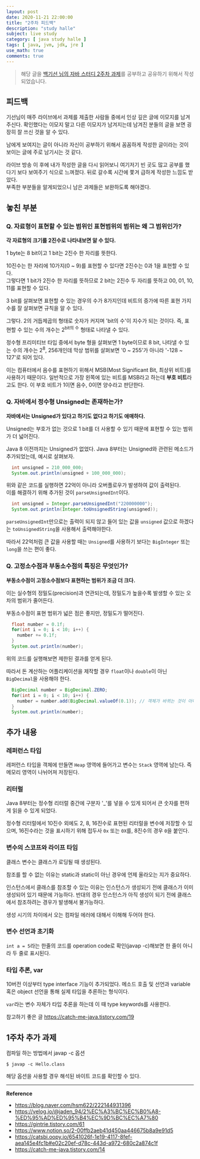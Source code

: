 ```yaml
---
layout: post
date: 2020-11-21 22:00:00
title: "2주차 피드백"
description: "study halle"
subject: live study
category: [ java study halle ]
tags: [ java, jvm, jdk, jre ]
use_math: true
comments: true
---
```


> 해당 글을 [백기선 님의 자바 스터디 2주차 과제](https://github.com/whiteship/live-study/issues/2)를 공부하고 공유하기 위해서 작성되었습니다.

## 피드백

기선님이 매주 라이브에서 과제를 제출한 사람들 중에서 인상 깊은 글에 이모지를 남겨주신다. 확인했다는 이모지 말고 다른 이모지가 남겨지는데 남겨진 분들의 글을 보면 굉장히 잘 쓰신 것을 알 수 있다.

남에게 보여지는 글이 아니라 자신이 공부하기 위해서 꼼꼼하게 작성한 글이라는 것이 보이는 글에 주로 남기시는 것 같다.

라이브 방송 이 후에 내가 작성한 글을 다시 읽어보니 여기저기 빈 곳도 많고 공부를 했다기 보다 보여주기 식으로 느껴졌다. 뒤로 갈수록 시간에 쫓겨 급하게 작성한 느낌도 받았다.  
부족한 부분들을 알게되었으니 남은 과제들은 보완하도록 해야겠다.

## 놓친 부분

### Q. 자료형이 표현할 수 있는 범위인 표현범위의 범위는 왜 그 범위인가?

<b>각 자료형의 크기를 2진수로 나타내보면 알 수 있다.</b>

1 byte는 8 bit이고 1 bit는 2진수 한 자리를 뜻한다.

10진수는 한 자리에 10가지(0 ~ 9)를 표현할 수 있다면 2진수는 0과 1을 표현할 수 있다.  
그렇다면 1 bit가 2진수 한 자리를 뜻하므로 2 bit는 2진수 두 자리를 뜻하고 00, 01, 10, 11를 표현할 수 있다.

3 bit를 살펴보면 표현할 수 있는 경우의 수가 8가지인데 비트의 증가에 따른 표현 가지 수를 잘 살펴보면 규칙을 알 수 있다.

그렇다. 2의 거듭제곱의 형태로 숫자가 커지며 'bit의 수'이 지수가 되는 것이다. 즉, 표현할 수 있는 수의 개수는 2<sup>bit의 수</sup> 형태로 나타낼 수 있다.

정수형 프리미티브 타입 중에서 byte 형을 살펴보면 1 byte이므로 8 bit, 나타낼 수 있는 수의 개수는 2<sup>8</sup>, 256개인데 막상 범위를 살펴보면 '0 ~ 255'가 아니라 '-128 ~ 127'로 되어 있다.

이는 컴퓨터에서 음수를 표현하기 위해서 MSB(Most Significant Bit, 최상위 비트)를 사용하기 때문이다. 일반적으로 가장 왼쪽에 있는 비트를 MSB라고 하는데 <b>부호 비트</b>라고도 한다. 이 부호 비트가 1이면 음수, 0이면 양수라고 판단한다.

### Q. 자바에서 정수형 Unsigned는 존재하는가?

<b>자바에서는 Unsigned가 있다고 하기도 없다고 하기도 애매하다.</b>

Unsigned는 부호가 없는 것으로 1 bit를 더 사용할 수 있기 때문에 표현할 수 있는 범위가 더 넓어진다.

Java 8 이전까지는 Unsigned가 없었다. Java 8부터는 Unsigned와 관련된 메소드가 추가되었는데, 예시로 살펴보자.

```java
  int unsigned = 210_000_000;
  System.out.println(unsigned + 100_000_000);
```

위와 같은 코드를 실행하면 22억이 아니라 오버플로우가 발생하여 값이 출력된다.  
이를 해결하기 위해 추가된 것이 `parseUnsignedInt`이다.

```java
  int unsigned = Integer.parseUnsignedInt("220000000");
  System.out.println(Integer.toUnsignedString(unsigned));
```

`parseUnsignedInt`만으로는 출력이 되지 않고 들어 있는 값을 `unsigned` 값으로 하겠다는 `toUnsignedString`을 사용해서 출력해야한다.

따라서 22억처럼 큰 값을 사용할 때는 `Unsigned`를 사용하기 보다는 `BigInteger` 또는 `long`을 쓰는 편이 좋다.

### Q. 고정소수점과 부동소수점의 특징은 무엇인가?

<b>부동소수점이 고정소수점보다 표현하는 범위가 조금 더 크다.</b>

이는 실수형의 정밀도(precision)과 연관되는데, 정밀도가 높을수록 발생할 수 있는 오차의 범위가 줄어든다.

부동소수점이 표현 범위가 넓은 점은 좋지만, 정밀도가 떨어진다.

```java
  float number = 0.1f;
  for(int i = 0; i < 10; i++) {
    number += 0.1f;
  }
  System.out.println(number);
```

위의 코드를 실행해보면 제한된 결과를 얻게 된다.

따라서 돈 계산하는 어플리케이션을 제작할 경우 `float`이나 `double`이 아닌 `BigDecimal`을 사용해야 한다.

```java
  BigDecimal number = BigDecimal.ZERO;
  for(int i = 0; i < 10; i++) {
    number = number.add(BigDecimal.valueOf(0.1)); // 객체가 바뀌는 것이 아니라 새로운 객체를 리턴
  }
  System.out.println(number);
```

## 추가 내용

### 레퍼런스 타입

레퍼런스 타입을 객체에 만들면 `Heap` 영역에 들어가고 변수는 `Stack` 영역에 남는다. 즉 메모리 영역이 나뉘어져 저장된다.

### 리터럴

Java 8부터는 정수형 리터럴 중간에 구분자 '_'를 넣을 수 있게 되어서 큰 숫자를 편하게 읽을 수 있게 되었다.

정수형 리터럴에서 10진수 외에도 2, 8, 16진수로 표현된 리터럴을 변수에 저장할 수 있으며, 16진수라는 것을 표시하기 위해 접두사 `0x` 또는 `0X`를, 8진수의 경우 `0`을 붙인다.

### 변수의 스코프와 라이프 타임

클래스 변수는 클래스가 로딩될 때 생성된다.

참조를 할 수 없는 이유는 static과 static이 아닌 경우에 언제 올라오는 지가 중요하다.

인스턴스에서 클래스를 참조할 수 있는 이유는 인스턴스가 생성되기 전에 클래스가 이미 생성되어 있기 때문에 가능하다. 반대의 경우 인스턴스가 아직 생성이 되기 전에 클래스에서 참조하려는 경우가 발생해서 불가능하다.

생성 시기의 차이에서 오는 컴파일 에러에 대해서 이해해 두어야 한다.

### 변수 선언과 초기화

`int a = 5`라는 한줄의 코드를 operation code로 확인(javap -c)해보면 한 줄이 아니라 두 줄로 표시된다.

### 타입 추론, var

10버전 이상부터 type interface 기능이 추가되었다. 메소드 호출 및 선언과 variable 혹은 object 선언을 통해 실제 타입을 추론하는 형식이다.

`var`라는 변수 자체가 타입 추론을 하는데 이 때 type keywords를 사용한다.

참고하기 좋은 글 <https://catch-me-java.tistory.com/19>

## 1주차 추가 과제

컴파일 하는 방법에서 javap -c 옵션

```
$ javap -c Hello.class
```

해당 옵션을 사용할 경우 해석된 바이트 코드를 확인할 수 있다.

---
**Reference**
+ <https://blog.naver.com/hsm622/222144931396>
+ <https://velog.io/@jaden_94/2%EC%A3%BC%EC%B0%A8-%ED%95%AD%ED%95%B4%EC%9D%BC%EC%A7%80>
+ <https://gintrie.tistory.com/61>
+ <https://www.notion.so/2-00ffb2aeb41d450aa446675b8a9e91d5>
+ <https://catsbi.oopy.io/6541026f-1e19-4117-8fef-aea145e4fc1b#e02c20ef-d78c-443d-a972-680c2a874c1f>
+ <https://catch-me-java.tistory.com/14>
